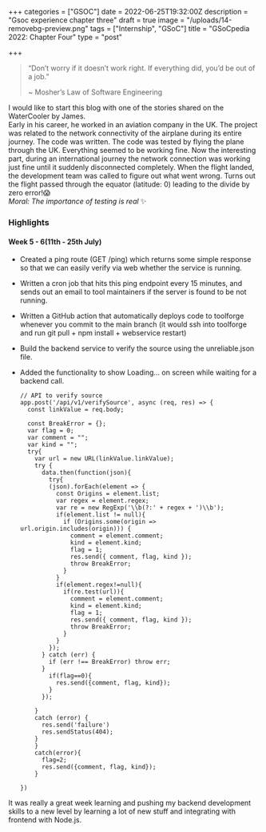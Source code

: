 +++
categories = ["GSOC"]
date = 2022-06-25T19:32:00Z
description = "Gsoc experience chapter three"
draft = true
image = "/uploads/14-removebg-preview.png"
tags = ["Internship", "GSoC"]
title = "GSoCpedia 2022: Chapter Four"
type = "post"

+++
> “Don’t worry if it doesn’t work right. If everything did, you’d be out of a job.”
>
> \~ Mosher’s Law of Software Engineering

I would like to start this blog with one of the stories shared on the WaterCooler by James.  
Early in his career, he worked in an aviation company in the UK. The project was related to the network connectivity of the airplane during its entire journey. The code was written. The code was tested by flying the plane through the UK. Everything seemed to be working fine. Now the interesting part, during an international journey the network connection was working just fine until it suddenly disconnected completely. When the flight landed, the development team was called to figure out what went wrong. Turns out the flight passed through the equator (latitude: 0) leading to the divide by zero error!😱  
_Moral: The importance of testing is real_ ✨

### Highlights

#### Week 5 - 6(11th - 25th July)

* Created a ping route (GET /ping) which returns some simple response so that we can easily verify via web whether the service is running.
* Written a cron job that hits this ping endpoint every 15 minutes, and sends out an email to tool maintainers if the server is found to be not running.
* Written a GitHub action that automatically deploys code to toolforge whenever you commit to the main branch (it would ssh into toolforge and run git pull + npm install + webservice restart)
* Build the backend service to verify the source using the unreliable.json file.
* Added the functionality to show Loading... on screen while waiting for a backend call.

      // API to verify source
      app.post('/api/v1/verifySource', async (req, res) => {
        const linkValue = req.body;
      
        const BreakError = {};
        var flag = 0;
        var comment = "";
        var kind = "";
        try{
          var url = new URL(linkValue.linkValue);
          try {
            data.then(function(json){
              try{
              (json).forEach(element => {
                const Origins = element.list;
                var regex = element.regex;
                var re = new RegExp('\\b(?:' + regex + ')\\b');
                if(element.list != null){
                  if (Origins.some(origin => url.origin.includes(origin))) {
                    comment = element.comment;
                    kind = element.kind;
                    flag = 1;
                    res.send({ comment, flag, kind });
                    throw BreakError;
                  }
                }
                if(element.regex!=null){
                  if(re.test(url)){
                    comment = element.comment;
                    kind = element.kind;
                    flag = 1;
                    res.send({ comment, flag, kind });
                    throw BreakError;
                  }
                }
              });
            } catch (err) {
              if (err !== BreakError) throw err;
            }
              if(flag==0){
                res.send({comment, flag, kind});
              }
            });
            
          } 
          catch (error) {
            res.send('failure')
            res.sendStatus(404);
          }
          }
          catch(error){
            flag=2;
            res.send({comment, flag, kind});
          }
         
      })

It was really a great week learning and pushing my backend development skills to a new level by learning a lot of new stuff and integrating with frontend with Node.js.